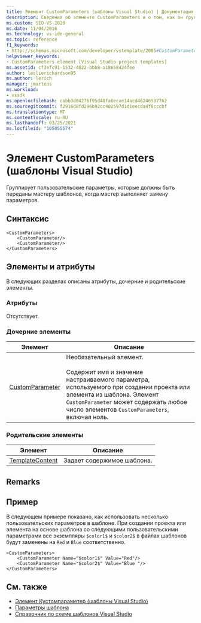 ```yaml
---
title: Элемент CustomParameters (шаблоны Visual Studio) | Документация Майкрософт
description: Сведения об элементе CustomParameters и о том, как он группирует пользовательские параметры, которые должны быть переданы мастеру шаблонов, когда мастер выполняет замену параметров.
ms.custom: SEO-VS-2020
ms.date: 11/04/2016
ms.technology: vs-ide-general
ms.topic: reference
f1_keywords:
- http://schemas.microsoft.com/developer/vstemplate/2005#CustomParameters
helpviewer_keywords:
- CustomParameters element [Visual Studio project templates]
ms.assetid: cf3efc91-1532-4022-bbb8-a18658424fee
author: leslierichardson95
ms.author: lerich
manager: jmartens
ms.workload:
- vssdk
ms.openlocfilehash: cabb3d04276f95d48fa6ecae14acd46246537762
ms.sourcegitcommit: f2916d8fd296b92cc402597d1d1eecda4f6cccbf
ms.translationtype: MT
ms.contentlocale: ru-RU
ms.lasthandoff: 03/25/2021
ms.locfileid: "105055574"
---
```

# <a name="customparameters-element-visual-studio-templates"></a>Элемент CustomParameters (шаблоны Visual Studio)
Группирует пользовательские параметры, которые должны быть переданы мастеру шаблонов, когда мастер выполняет замену параметров.

## <a name="syntax"></a>Синтаксис

```
<CustomParameters>
    <CustomParameter/>
    <CustomParameter/>
</CustomParameters>
```

## <a name="attributes-and-elements"></a>Элементы и атрибуты
 В следующих разделах описаны атрибуты, дочерние и родительские элементы.

### <a name="attributes"></a>Атрибуты
 Отсутствует.

### <a name="child-elements"></a>Дочерние элементы

|Элемент|Описание|
|-------------|-----------------|
|[CustomParameter](../extensibility/customparameter-element-visual-studio-templates.md)|Необязательный элемент.<br /><br /> Содержит имя и значение настраиваемого параметра, используемого при создании проекта или элемента из шаблона. Элемент `CustomParameter` может содержать любое число элементов `CustomParameters`, включая ноль.|

### <a name="parent-elements"></a>Родительские элементы

|Элемент|Описание|
|-------------|-----------------|
|[TemplateContent](../extensibility/templatecontent-element-visual-studio-templates.md)|Задает содержимое шаблона.|

## <a name="remarks"></a>Remarks

## <a name="example"></a>Пример
 В следующем примере показано, как использовать несколько пользовательских параметров в шаблоне. При создании проекта или элемента на основе шаблона со следующими пользовательскими параметрами все экземпляры `$color1$` и `$color2$` в файлах шаблонов будут заменены на `Red` и `Blue` соответственно.

```
<CustomParameters>
    <CustomParameter Name="$color1$" Value="Red"/>
    <CustomParameter Name="$color2$" Value="Blue "/>
</CustomParameters>
```

## <a name="see-also"></a>См. также
- [Элемент Кустомпараметер (шаблоны Visual Studio)](../extensibility/customparameter-element-visual-studio-templates.md)
- [Параметры шаблона](../ide/template-parameters.md)
- [Справочник по схеме шаблонов Visual Studio](../extensibility/visual-studio-template-schema-reference.md)
